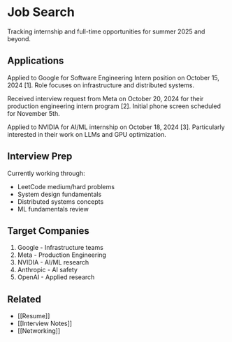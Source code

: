# Job Search

Tracking internship and full-time opportunities for summer 2025 and beyond.

## Applications

Applied to Google for Software Engineering Intern position on October 15, 2024 [1]. Role focuses on infrastructure and distributed systems.

Received interview request from Meta on October 20, 2024 for their production engineering intern program [2]. Initial phone screen scheduled for November 5th.

Applied to NVIDIA for AI/ML internship on October 18, 2024 [3]. Particularly interested in their work on LLMs and GPU optimization.

## Interview Prep

Currently working through:
- LeetCode medium/hard problems
- System design fundamentals
- Distributed systems concepts
- ML fundamentals review

## Target Companies

1. Google - Infrastructure teams
2. Meta - Production Engineering
3. NVIDIA - AI/ML research
4. Anthropic - AI safety
5. OpenAI - Applied research

## Related

- [[Resume]]
- [[Interview Notes]]
- [[Networking]]
